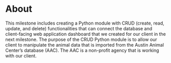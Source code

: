 # About

This milestone includes creating a Python module with CRUD (create, read, update, and delete) functionalities that can connect the database and client-facing web application dashboard that we created for our client in the next milestone. The purpose of the CRUD Python module is to allow our client to manipulate the animal data that is imported from the Austin Animal Center’s database (AAC). The AAC is a non-profit agency that is working with our client.

